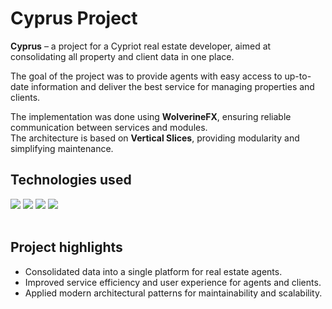 # Cyprus Project

**Cyprus** – a project for a Cypriot real estate developer, aimed at consolidating all property and client data in one place.  

The goal of the project was to provide agents with easy access to up-to-date information and deliver the best service for managing properties and clients.  

The implementation was done using **WolverineFX**, ensuring reliable communication between services and modules.  
The architecture is based on **Vertical Slices**, providing modularity and simplifying maintenance.  

## Technologies used
<div class="flex wrap gap-50 row-gap-20">
    <img src="/img/stack/dotnet.svg"></img>
    <img src="/img/stack/docker.svg"></img>
    <img src="/img/stack/postgres.svg"></img>
    <img src="/img/stack/nginx.svg"></img>
</div>
<br>

## Project highlights
- Consolidated data into a single platform for real estate agents.  
- Improved service efficiency and user experience for agents and clients.  
- Applied modern architectural patterns for maintainability and scalability.

